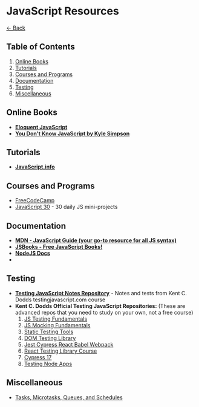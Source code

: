 # JavaScript Resources

[<- Back](./README.md)

## Table of Contents

1. [Online Books](#online-books)
1. [Tutorials](#tutorials)
1. [Courses and Programs](#courses-and-programs)
1. [Documentation](#documentation)
1. [Testing](#testing)
1. [Miscellaneous](#miscellaneous)

## Online Books

- [**Eloquent JavaScript**](https://eloquentjavascript.net/)
- [**You Don't Know JavaScript by Kyle Simpson**](https://github.com/getify/You-Dont-Know-JS/)

## Tutorials

- [**JavaScript.info**](https://javascript.info/)

## Courses and Programs

- [FreeCodeCamp](https://freecodecamp.org/)
- [JavaScript 30](https://javascript30.com/) - 30 daily JS mini-projects

## Documentation

- [**MDN - JavaScript Guide (your go-to resource for all JS syntax)**](https://developer.mozilla.org/en-US/docs/Web/JavaScript/Guide)
- [**JSBooks - Free JavaScript Books!**](https://jsbooks.revolunet.com/)
- [**NodeJS Docs**](https://nodejs.org/en/docs/)
-

## Testing

- [**Testing JavaScript Notes Repository**](https://github.com/larrybotha/testing-javascript) - Notes and tests from Kent C. Dodds testingjavascript.com course
- **Kent C. Dodds Official Testing JavaScript Repositories:** (These are advanced repos that you need to study on your own, not a free course)
  1. [JS Testing Fundamentals](https://github.com/kentcdodds/js-testing-fundamentals)
  1. [JS Mocking Fundamentals](https://github.com/kentcdodds/js-mocking-fundamentals)
  1. [Static Testing Tools](https://github.com/kentcdodds/static-testing-tools/tree/tjs/step-14)
  1. [DOM Testing Library](https://github.com/kentcdodds/dom-testing-library-with-anything/tree/2019-08)
  1. [Jest Cypress React Babel Webpack](https://github.com/kentcdodds/jest-cypress-react-babel-webpack/tree/tjs/jest-23)
  1. [React Testing Library Course](https://github.com/kentcdodds/react-testing-library-course/tree/tjs)
  1. [Cypress 17](https://github.com/kentcdodds/jest-cypress-react-babel-webpack/tree/tjs/cypress-17)
  1. [Testing Node Apps](https://github.com/kentcdodds/testing-node-apps)

## Miscellaneous

- [Tasks, Microtasks, Queues, and Schedules](https://jakearchibald.com/2015/tasks-microtasks-queues-and-schedules/)
